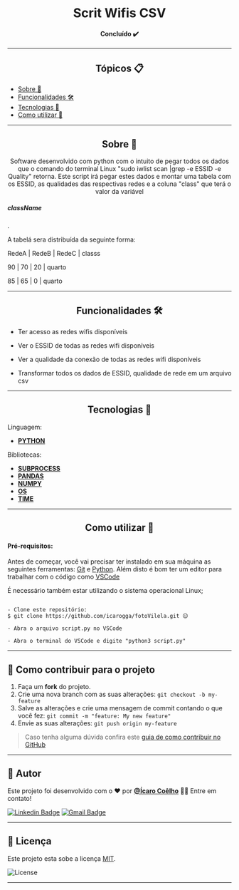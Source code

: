 <h1 align="center">Scrit Wifis CSV</h1>

<h4 align="center"> 
	Concluído ✔️
</h4>

---

   <h2 align="center">Tópicos 📋</h2>

   <p>
   
   - [Sobre 📖](#sobre-)
   - [Funcionalidades 🛠️](#funcionalidades-%EF%B8%8F)
   - [Tecnologias 📲](#tecnologias-)
   - [Como utilizar 🤔](#como-utilizar-)

   </p>

---
<h2 align="center">Sobre 📖</h2>
   
<p align="center">
  Software desenvolvido com python com o intuito de pegar todos os dados que o comando do terminal Linux "sudo iwlist scan |grep -e ESSID -e Quality" retorna. Este script irá
  pegar estes dados e montar uma tabela com os ESSID, as qualidades das respectivas redes e a coluna "class" que terá o valor da variável <h5>className</h5>.
  
  A tabelá sera distribuída da seguinte forma:
  
   RedeA | RedeB | RedeC | classs

 90    |  70   |  20   | quarto

 85    |  65   |  0    | quarto
</p>

---

<h2 align="center">Funcionalidades 🛠️</h2>

   <p>

- Ter acesso as redes wifis disponíveis
- Ver o ESSID de todas as redes wifi disponíveis
- Ver a qualidade da conexão de todas as redes wifi disponíveis
- Transformar todos os dados de ESSID, qualidade de rede em um arquivo csv

   </p>

---

<h2 align="center">Tecnologias 📲</h2>

   <p>

Linguagem: 
-   **[PYTHON](https://www.python.org)**
   
Bibliotecas: 
-   **[SUBPROCESS](https://docs.python.org/3/library/subprocess.html)**
-   **[PANDAS](https://pandas.pydata.org)**
-   **[NUMPY](https://numpy.org)**
-   **[OS](https://docs.python.org/3/library/os.html)**
-   **[TIME](https://docs.python.org/3/library/time.html)**

   </p>

---

<h2 align="center">Como utilizar 🤔</h2>

  <h4>Pré-requisitos:</h4>
  
  <p>
   
   Antes de começar, você vai precisar ter instalado em sua máquina as seguintes ferramentas:
   [Git](https://git-scm.com) e [Python](https://www.python.org/downloads/). 
   Além disto é bom ter um editor para trabalhar com o código como [VSCode](https://code.visualstudio.com/)
   
   É necessário também estar utilizando o sistema operacional Linux;
   
  </p>
  
   ```
   
   - Clone este repositório:
   $ git clone https://github.com/icarogga/fotoVilela.git 😉
   
   - Abra o arquivo script.py no VSCode

   - Abra o terminal do VSCode e digite "python3 script.py" 
   
   ```

---

## 💪 Como contribuir para o projeto

1. Faça um **fork** do projeto.
2. Crie uma nova branch com as suas alterações: `git checkout -b my-feature`
3. Salve as alterações e crie uma mensagem de commit contando o que você fez: `git commit -m "feature: My new feature"`
4. Envie as suas alterações: `git push origin my-feature`
> Caso tenha alguma dúvida confira este [guia de como contribuir no GitHub](./CONTRIBUTING.md)

---

   ## 🦸 Autor

   Este projeto foi desenvolvido com o ❤️ por **[@Ícaro Coêlho](https://github.com/icarogga?tab=following)** 👋🏽 Entre em contato!
   
   [![Linkedin Badge](https://img.shields.io/badge/-Ícaro-blue?style=flat-square&logo=Linkedin&logoColor=white&link=https://www.linkedin.com/in/ícaro-coelho-3a5b60206/)](https://www.linkedin.com/in/ícaro-coelho-3a5b60206/) 
[![Gmail Badge](https://img.shields.io/badge/-icarogga@gmail.com-c14438?style=flat-square&logo=Gmail&logoColor=white&link=mailto:icarogga@gmail.com)](mailto:icarogga@gmail.com)

---

## 📝 Licença

Este projeto esta sobe a licença [MIT](./LICENSE).

<img alt="License" src="https://img.shields.io/badge/license-MIT-brightgreen">

---


